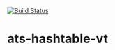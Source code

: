 [![Build Status](https://cloud.drone.io/api/badges/xran-deex/ats-linmap-list-vt/status.svg)](https://cloud.drone.io/xran-deex/ats-linmap-list-vt)

# ats-hashtable-vt

